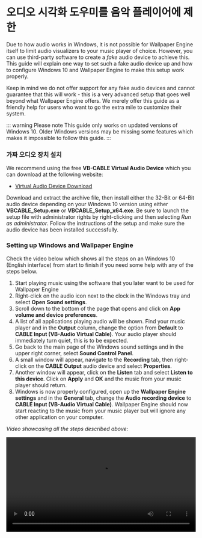 # 오디오 시각화 도우미를 음악 플레이어에 제한

Due to how audio works in Windows, it is not possible for Wallpaper Engine itself to limit audio visualizers to your music player of choice. However, you can use third-party software to create a *fake* audio device to achieve this. This guide will explain one way to set such a fake audio device up and how to configure Windows 10 and Wallpaper Engine to make this setup work properly.

Keep in mind we do not offer support for any fake audio devices and cannot guarantee that this will work - this is a very advanced setup that goes well beyond what Wallpaper Engine offers. We merely offer this guide as a friendly help for users who want to go the extra mile to customize their system.

::: warning
Please note This guide only works on updated versions of Windows 10. Older Windows versions may be missing some features which makes it impossible to follow this guide.
:::

### 가짜 오디오 장치 설치

We recommend using the free **VB-CABLE Virtual Audio Device** which you can download at the following website:

* [Virtual Audio Device Download](https://www.vb-audio.com/Cable/)

Download and extract the archive file, then install either the 32-Bit or 64-Bit audio device depending on your Windows 10 version using either **VBCABLE_Setup.exe** or **VBCABLE_Setup_x64.exe**. Be sure to launch the setup file with administrator rights by right-clicking and then selecting *Run as administrator*. Follow the instructions of the setup and make sure the audio device has been installed successfully.

### Setting up Windows and Wallpaper Engine

Check the video below which shows all the steps on an Windows 10 (English interface) from start to finish if you need some help with any of the steps below.

1. Start playing music using the software that you later want to be used for Wallpaper Engine
2. Right-click on the audio icon next to the clock in the Windows tray and select **Open Sound settings**.
3. Scroll down to the bottom of the page that opens and click on **App volume and device preferences**.
4. A list of all applications playing audio will be shown. Find your music player and in the **Output** column, change the option from **Default** to **CABLE Input (VB-Audio Virtual Cable)**. Your audio player should immediately turn quiet, this is to be expected.
5. Go back to the main page of the Windows sound settings and in the upper right corner, select **Sound Control Panel**.
6. A small window will appear, navigate to the **Recording** tab, then right-click on the **CABLE Output** audio device and select **Properties**.
7. Another window will appear, click on the **Listen** tab and select **Listen to this device**. Click on **Apply** and **OK** and the music from your music player should return.
8. Windows is now properly configured, open up the **Wallpaper Engine settings** and in the **General** tab, change the **Audio recording device** to **CABLE Input (VB-Audio Virtual Cable)**. Wallpaper Engine should now start reacting to the music from your music player but will ignore any other application on your computer.

*Video showcasing all the steps described above:*

<video width="100%" controls>
  <source src="/videos/audioinputdevice.mp4" type="video/mp4">
  Your browser does not support the video tag.
</video>
